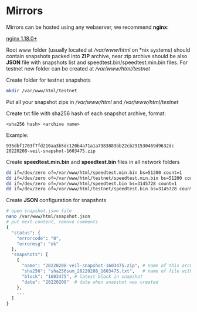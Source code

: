 # Mirrors
Mirrors can be hosted using any webserver, we recommend **nginx**:

[nginx 1.18.0+](https://nginx.org/en/)


Root www folder (usually located at */var/www/html* on *nix systems) should contain snapshots packed into **ZIP** archive, near zip archive should be also **JSON** file with snapshots list and speedtest.bin/speedtest.min.bin files. For testnet new folder can be created at */var/www/html/testnet*

Create folder for testnet snapshots
```bash
mkdir /var/www/html/testnet
```

Put all your snapshot zips in */var/www/html* and */var/www/html/testnet*

Create txt file with sha256 hash of each snapshot archive, format:
```
<sha256 hash> <archive name>
```
Example:
```
935dbf1703f7fd210aa3b5dc120b4a71a1a7983883bb22cb291530469d9632dc  20220208-veil-snapshot-1603475.zip
```

Create **speedtest.min.bin** and **speedtest.bin** files in all network folders
```bash
dd if=/dev/zero of=/var/www/html/speedtest.min.bin bs=51200 count=1
dd if=/dev/zero of=/var/www/html/testnet/speedtest.min.bin bs=51200 count=1
dd if=/dev/zero of=/var/www/html/speedtest.bin bs=3145728 count=1
dd if=/dev/zero of=/var/www/html/testnet/speedtest.bin bs=3145728 count=1
```

Create **JSON** configuration for snapshots
```bash
# open snapshot.json file
nano /var/www/html/snapshot.json
# put next content, remove comments
{
  "status": {
    "errorcode": "0",
    "errormsg": "ok"
  },
  "snapshots": [
    {
      "name": "20220208-veil-snapshot-1603475.zip", # name of this archive
      "sha256": "sha256sum_20220208_1603475.txt",   # name of file with sha256 hash of archive
      "block": "1603475", # latest block in snapshot
      "date": "20220208"  # date when snapshot was created
    },
    ...
  ]
}
```
